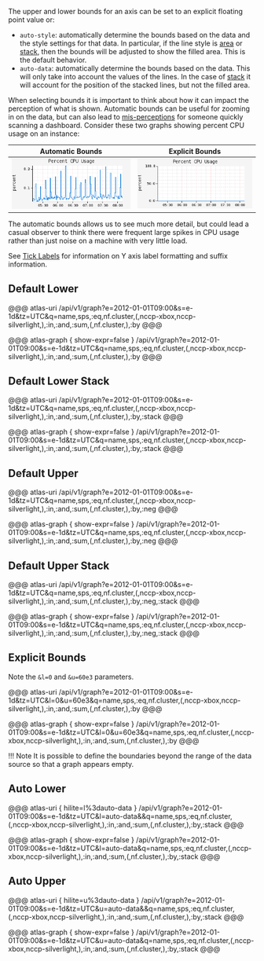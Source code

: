 The upper and lower bounds for an axis can be set to an explicit floating point value or:

* `auto-style`: automatically determine the bounds based on the data and the style settings for
  that data. In particular, if the line style is [area](../../asl/ref/area.md) or [stack](../../asl/ref/stack.md), then
  the bounds will be adjusted to show the filled area. This is the default behavior.
* `auto-data`: automatically determine the bounds based on the data. This will only take into
  account the values of the lines. In the case of [stack](../../asl/ref/stack.md) it will account for the
  position of the stacked lines, but not the filled area.

When selecting bounds it is important to think about how it can impact the perception of what
is shown. Automatic bounds can be useful for zooming in on the data, but can also lead to
[mis-perceptions](https://en.wikipedia.org/wiki/Misleading_graph#Axis_changes) for someone quickly
scanning a dashboard. Consider these two graphs showing percent CPU usage on an instance:

|Automatic Bounds | Explicit Bounds |
|-----------------|----------------|
|![Automatic Bounds](../../images/axis-bounds-auto.png)|![Explicit Bounds](../../images/axis-bounds-explicit.png)|

The automatic bounds allows us to see much more detail, but could lead a casual observer to think
there were frequent large spikes in CPU usage rather than just noise on a machine with very little
load.

See [Tick Labels](tick.md) for information on Y axis label formatting and suffix information.

## Default Lower

@@@ atlas-uri
/api/v1/graph?e=2012-01-01T09:00&s=e-1d&tz=UTC&q=name,sps,:eq,nf.cluster,(,nccp-xbox,nccp-silverlight,),:in,:and,:sum,(,nf.cluster,),:by
@@@

@@@ atlas-graph { show-expr=false }
/api/v1/graph?e=2012-01-01T09:00&s=e-1d&tz=UTC&q=name,sps,:eq,nf.cluster,(,nccp-xbox,nccp-silverlight,),:in,:and,:sum,(,nf.cluster,),:by
@@@

## Default Lower Stack

@@@ atlas-uri
/api/v1/graph?e=2012-01-01T09:00&s=e-1d&tz=UTC&q=name,sps,:eq,nf.cluster,(,nccp-xbox,nccp-silverlight,),:in,:and,:sum,(,nf.cluster,),:by,:stack
@@@

@@@ atlas-graph { show-expr=false }
/api/v1/graph?e=2012-01-01T09:00&s=e-1d&tz=UTC&q=name,sps,:eq,nf.cluster,(,nccp-xbox,nccp-silverlight,),:in,:and,:sum,(,nf.cluster,),:by,:stack
@@@

## Default Upper

@@@ atlas-uri
/api/v1/graph?e=2012-01-01T09:00&s=e-1d&tz=UTC&q=name,sps,:eq,nf.cluster,(,nccp-xbox,nccp-silverlight,),:in,:and,:sum,(,nf.cluster,),:by,:neg
@@@

@@@ atlas-graph { show-expr=false }
/api/v1/graph?e=2012-01-01T09:00&s=e-1d&tz=UTC&q=name,sps,:eq,nf.cluster,(,nccp-xbox,nccp-silverlight,),:in,:and,:sum,(,nf.cluster,),:by,:neg
@@@

## Default Upper Stack

@@@ atlas-uri
/api/v1/graph?e=2012-01-01T09:00&s=e-1d&tz=UTC&q=name,sps,:eq,nf.cluster,(,nccp-xbox,nccp-silverlight,),:in,:and,:sum,(,nf.cluster,),:by,:neg,:stack
@@@

@@@ atlas-graph { show-expr=false }
/api/v1/graph?e=2012-01-01T09:00&s=e-1d&tz=UTC&q=name,sps,:eq,nf.cluster,(,nccp-xbox,nccp-silverlight,),:in,:and,:sum,(,nf.cluster,),:by,:neg,:stack
@@@

## Explicit Bounds

Note the `&l=0` and `&u=60e3` parameters.

@@@ atlas-uri
/api/v1/graph?e=2012-01-01T09:00&s=e-1d&tz=UTC&l=0&u=60e3&q=name,sps,:eq,nf.cluster,(,nccp-xbox,nccp-silverlight,),:in,:and,:sum,(,nf.cluster,),:by
@@@

@@@ atlas-graph { show-expr=false }
/api/v1/graph?e=2012-01-01T09:00&s=e-1d&tz=UTC&l=0&u=60e3&q=name,sps,:eq,nf.cluster,(,nccp-xbox,nccp-silverlight,),:in,:and,:sum,(,nf.cluster,),:by
@@@

!!! Note
    It is possible to define the boundaries beyond the range of the data source
    so that a graph appears empty.

## Auto Lower

@@@ atlas-uri { hilite=l%3dauto-data }
/api/v1/graph?e=2012-01-01T09:00&s=e-1d&tz=UTC&l=auto-data&&q=name,sps,:eq,nf.cluster,(,nccp-xbox,nccp-silverlight,),:in,:and,:sum,(,nf.cluster,),:by,:stack
@@@

@@@ atlas-graph { show-expr=false }
/api/v1/graph?e=2012-01-01T09:00&s=e-1d&tz=UTC&l=auto-data&q=name,sps,:eq,nf.cluster,(,nccp-xbox,nccp-silverlight,),:in,:and,:sum,(,nf.cluster,),:by,:stack
@@@

## Auto Upper

@@@ atlas-uri { hilite=u%3dauto-data }
/api/v1/graph?e=2012-01-01T09:00&s=e-1d&tz=UTC&u=auto-data&&q=name,sps,:eq,nf.cluster,(,nccp-xbox,nccp-silverlight,),:in,:and,:sum,(,nf.cluster,),:by,:stack
@@@

@@@ atlas-graph { show-expr=false }
/api/v1/graph?e=2012-01-01T09:00&s=e-1d&tz=UTC&u=auto-data&q=name,sps,:eq,nf.cluster,(,nccp-xbox,nccp-silverlight,),:in,:and,:sum,(,nf.cluster,),:by,:stack
@@@
